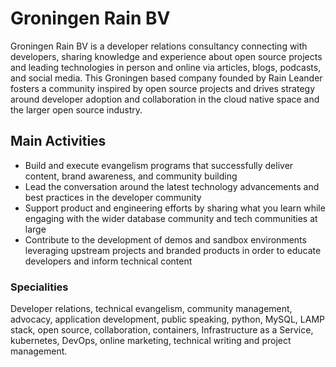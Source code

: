 # Groningen Rain BV

Groningen Rain BV is a developer relations consultancy connecting with developers, sharing knowledge and experience about open source projects and leading technologies in person and online via articles, blogs, podcasts, and social media. This Groningen based company founded by Rain Leander fosters a community inspired by open source projects and drives strategy around developer adoption and collaboration in the cloud native space and the larger open source industry. 

## Main Activities

* Build and execute evangelism programs that successfully deliver content, brand awareness, and community building
* Lead the conversation around the latest technology advancements and best practices in the developer community
* Support product and engineering efforts by sharing what you learn while engaging with the wider database community and tech communities at large
* Contribute to the development of demos and sandbox environments leveraging upstream projects and branded products in order to educate developers and inform technical content

### Specialities

Developer relations, technical evangelism, community management, advocacy, application development, public speaking, python, MySQL, LAMP stack, open source, collaboration, containers, Infrastructure as a Service, kubernetes, DevOps, online marketing, technical writing and project management.
